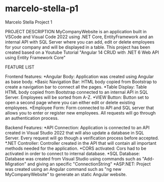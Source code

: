 # marcelo-stella-p1
Marcelo Stella Project 1

PROJECT DESCRIPTION
MyCompanyWebsite is an application built in VSCode and Visual Code 2022 using .NET Core, EntityFramework and an internal API with SQL Server where you can add, edit or delete employees for your company and will be displayed in a table. This project has been created based on a Youtube Tutorial "Angular 14 CRUD with .NET 6 Web API using Entity Framework Core"

FEATURE LIST

Frontend features:
*Angular Body: Application was created using Angular as base body.
*Basic Navigation Bar: HTML body copied from Bootstrap to create a navigation bar to connect all the pages.
*Table Display: Table HTML body copied from Bootstrap connected to an internal API in SQL Server. Employees will be sorted from A-Z.
*VIEW Button: Button set to open a second page where you can either edit or delete existing employees.
*Employee Form: Form connected to API and SQL server that allows you to enter or register new employees. All requests will go through an authentication process.

Backend Features:
*API Connection: Application is connected to an API created in Visual Studio 2022 that will also update a database in SQL Server. Every request will go though a verification process before accepted.
*.NET Controller: Controller created in the API that will contain all important methods needed for the application.
*CORS activated: Cors had to be activated in order to connect to internal database.
*SQL Database: Database was created from Visual Studio using commands such as "Add-Migration" and giving an specific "ConnectionString"
*ASP.NET: Project was created using an Angular command such as "ng new MyCompanyWebsite" to generate an static Angular website.
